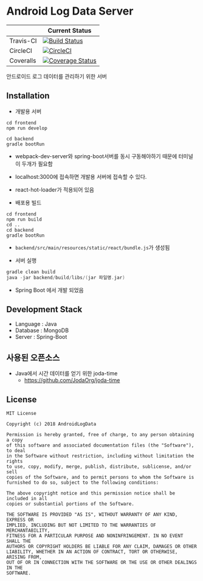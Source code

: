 # Android Log Data Server

|  | Current Status |
|--------|--------|
| Travis-CI | [![Build Status](https://travis-ci.org/AndroidLogData/Logdata-Server-Spring.svg?branch=develop)](https://travis-ci.org/AndroidLogData/Logdata-Server-Spring) |
| CircleCI | [![CircleCI](https://circleci.com/gh/AndroidLogData/Logdata-Server-Spring/tree/develop.svg?style=svg)](https://circleci.com/gh/AndroidLogData/Logdata-Server-Spring/tree/develop) |
| Coveralls | [![Coverage Status](https://coveralls.io/repos/github/AndroidLogData/Logdata-Server-Spring/badge.svg?branch=develop)](https://coveralls.io/github/AndroidLogData/Logdata-Server-Spring?branch=develop) |

안드로이드 로그 데이터를 관리하기 위한 서버

## Installation
* 개발용 서버
```text
cd frontend
npm run develop
```
```text
cd backend
gradle bootRun
```

* webpack-dev-server와 spring-boot서버를 동시 구동해야하기 때문에 터미널이 두개가 필요함
* localhost:3000에 접속하면 개발용 서버에 접속할 수 있다.
* react-hot-loader가 적용되어 있음

* 배포용 빌드
```text
cd frontend
npm run build
cd ..
cd backend
gradle bootRun
```

* ```backend/src/main/resources/static/react/bundle.js```가 생성됨

* 서버 실행
```gradle
gradle clean build
java -jar backend/build/libs/(jar 파일명.jar)
```

* Spring Boot 에서 개발 되었음

## Development Stack
* Language : Java
* Database : MongoDB
* Server : Spring-Boot

## 사용된 오픈소스
* Java에서 시간 데이터를 얻기 위한 joda-time
	* https://github.com/JodaOrg/joda-time

## License
```
MIT License

Copyright (c) 2018 AndroidLogData

Permission is hereby granted, free of charge, to any person obtaining a copy
of this software and associated documentation files (the "Software"), to deal
in the Software without restriction, including without limitation the rights
to use, copy, modify, merge, publish, distribute, sublicense, and/or sell
copies of the Software, and to permit persons to whom the Software is
furnished to do so, subject to the following conditions:

The above copyright notice and this permission notice shall be included in all
copies or substantial portions of the Software.

THE SOFTWARE IS PROVIDED "AS IS", WITHOUT WARRANTY OF ANY KIND, EXPRESS OR
IMPLIED, INCLUDING BUT NOT LIMITED TO THE WARRANTIES OF MERCHANTABILITY,
FITNESS FOR A PARTICULAR PURPOSE AND NONINFRINGEMENT. IN NO EVENT SHALL THE
AUTHORS OR COPYRIGHT HOLDERS BE LIABLE FOR ANY CLAIM, DAMAGES OR OTHER
LIABILITY, WHETHER IN AN ACTION OF CONTRACT, TORT OR OTHERWISE, ARISING FROM,
OUT OF OR IN CONNECTION WITH THE SOFTWARE OR THE USE OR OTHER DEALINGS IN THE
SOFTWARE.
```